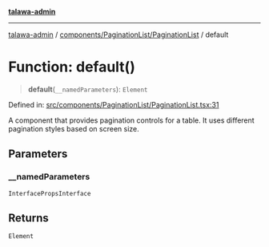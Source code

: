 [**talawa-admin**](../../../../README.md)

***

[talawa-admin](../../../../README.md) / [components/PaginationList/PaginationList](../README.md) / default

# Function: default()

> **default**(`__namedParameters`): `Element`

Defined in: [src/components/PaginationList/PaginationList.tsx:31](https://github.com/gautam-divyanshu/talawa-admin/blob/cfee07d9592eee1569f258baf49181c393e48f1b/src/components/PaginationList/PaginationList.tsx#L31)

A component that provides pagination controls for a table.
It uses different pagination styles based on screen size.

## Parameters

### \_\_namedParameters

`InterfacePropsInterface`

## Returns

`Element`
